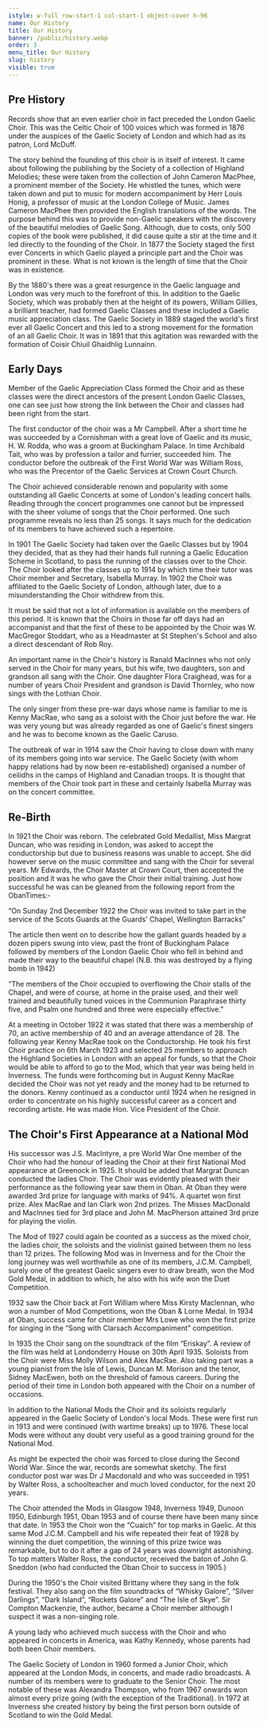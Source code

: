 ```yaml
---
istyle: w-full row-start-1 col-start-1 object-cover h-96
name: Our History
title: Our History
banner: /public/history.webp
order: 3
menu_title: Our History
slug: history
visible: true
---
```


## Pre History

Records show that an even earlier choir in fact preceded the London Gaelic Choir. This was the Celtic Choir of 100 voices which was formed in 1876 under the auspices of the Gaelic Society of London and which had as its patron, Lord McDuff.

The story behind the founding of this choir is in itself of interest. It came about following the publishing by the Society of a collection of Highland Melodies; these were taken from the collection of John Cameron MacPhee, a prominent member of the Society. He whistled the tunes, which were taken down and put to music for modern accompaniment by Herr Louis Honig, a professor of music at the London College of Music. James Cameron MacPhee then provided the English translations of the words. The purpose behind this was to provide non-Gaelic speakers with the discovery of the beautiful melodies of Gaelic Song. Although, due to costs, only 500 copies of the book were published, it did cause quite a stir at the time and it led directly to the founding of the Choir. In 1877 the Society staged the first ever Concerts in which Gaelic played a principle part and the Choir was prominent in these. What is not known is the length of time that the Choir was in existence.

By the 1880's there was a great resurgence in the Gaelic language and London was very much to the forefront of this. In addition to the Gaelic Society, which was probably then at the height of its powers, William Gillies, a brilliant teacher, had formed Gaelic Classes and these included a Gaelic music appreciation class. The Gaelic Society in 1889 staged the world's first ever all Gaelic Concert and this led to a strong movement for the formation of an all Gaelic Choir. It was in 1891 that this agitation was rewarded with the formation of Coisir Chiuil Ghaidhlig Lunnainn.

## Early Days

Member of the Gaelic Appreciation Class formed the Choir and as these classes were the direct ancestors of the present London Gaelic Classes, one can see just how strong the link between the Choir and classes had been right from the start.

The first conductor of the choir was a Mr Campbell. After a short time he was succeeded by a Cornishman with a great love of Gaelic and its music, H. W. Rodda, who was a groom at Buckingham Palace. In time Archibald Tait, who was by profession a tailor and furrier, succeeded him. The conductor before the outbreak of the First World War was William Ross, who was the Precentor of the Gaelic Services at Crown Court Church.

The Choir achieved considerable renown and popularity with some outstanding all Gaelic Concerts at some of London's leading concert halls. Reading through the concert programmes one cannot but be impressed with the sheer volume of songs that the Choir performed. One such programme reveals no less than 25 songs. It says much for the dedication of its members to have achieved such a repertoire.

In 1901 The Gaelic Society had taken over the Gaelic Classes but by 1904 they decided, that as they had their hands full running a Gaelic Education Scheme in Scotland, to pass the running of the classes over to the Choir. The Choir looked after the classes up to 1914 by which time their tutor was Choir member and Secretary, Isabella Murray. In 1902 the Choir was affiliated to the Gaelic Society of London, although later, due to a misunderstanding the Choir withdrew from this.

It must be said that not a lot of information is available on the members of this period. It is known that the Choirs in those far off days had an accompanist and that the first of these to be appointed by the Choir was W. MacGregor Stoddart, who as a Headmaster at St Stephen's School and also a direct descendant of Rob Roy.

An important name in the Choir's history is Ranald MacInnes who not only served in the Choir for many years, but his wife, two daughters, son and grandson all sang with the Choir. One daughter Flora Craighead, was for a number of years Choir President and grandson is David Thornley, who now sings with the Lothian Choir.

The only singer from these pre-war days whose name is familiar to me is Kenny MacRae, who sang as a soloist with the Choir just before the war. He was very young but was already regarded as one of Gaelic's finest singers and he was to become known as the Gaelic Caruso.

The outbreak of war in 1914 saw the Choir having to close down with many of its members going into war service. The Gaelic Society (with whom happy relations had by now been re-established) organised a number of ceilidhs in the camps of Highland and Canadian troops. It is thought that members of the Choir took part in these and certainly Isabella Murray was on the concert committee.

## Re-Birth

In 1921 the Choir was reborn. The celebrated Gold Medallist, Miss Margrat Duncan, who was residing in London, was asked to accept the conductorship but due to business reasons was unable to accept. She did however serve on the music committee and sang with the Choir for several years. Mr Edwards, the Choir Master at Crown Court, then accepted the position and it was he who gave the Choir their initial training. Just how successful he was can be gleaned from the following report from the ObanTimes:-

“On Sunday 2nd December 1922 the Choir was invited to take part in the service of the Scots Guards at the Guards' Chapel, Wellington Barracks”

The article then went on to describe how the gallant guards headed by a dozen pipers swung into view, past the front of Buckingham Palace followed by members of the London Gaelic Choir who fell in behind and made their way to the beautiful chapel (N.B. this was destroyed by a flying bomb in 1942)

“The members of the Choir occupied to overflowing the Choir stalls of the Chapel, and were of course, at home in the praise used, and their well trained and beautifully tuned voices in the Communion Paraphrase thirty five, and Psalm one hundred and three were especially effective.”

At a meeting in October 1922 it was stated that there was a membership of 70, an active membership of 40 and an average attendance of 28. The following year Kenny MacRae took on the Conductorship. He took his first Choir practice on 6th March 1923 and selected 25 members to approach the Highland Societies in London with an appeal for funds, so that the Choir would be able to afford to go to the Mod, which that year was being held in Inverness. The funds were forthcoming but in August Kenny MacRae decided the Choir was not yet ready and the money had to be returned to the donors. Kenny continued as a conductor until 1924 when he resigned in order to concentrate on his highly successful career as a concert and recording artiste. He was made Hon. Vice President of the Choir.

## The Choir's First Appearance at a National Mòd

His successor was J.S. MacIntyre, a pre World War One member of the Choir who had the honour of leading the Choir at their first National Mod appearance at Greenock in 1925. It should be added that Margrat Duncan conducted the ladies Choir. The Choir was evidently pleased with their performance as the following year saw them in Oban. At Oban they were awarded 3rd prize for language with marks of 94%. A quartet won first prize. Alex MacRae and Ian Clark won 2nd prizes. The Misses MacDonald and MacInnes tied for 3rd place and John M. MacPherson attained 3rd prize for playing the violin.

The Mod of 1927 could again be counted as a success as the mixed choir, the ladies choir, the soloists and the violinist gained between them no less than 12 prizes. The following Mod was in Inverness and for the Choir the long journey was well worthwhile as one of its members, J.C.M. Campbell, surely one of the greatest Gaelic singers ever to draw breath, won the Mod Gold Medal, in addition to which, he also with his wife won the Duet Competition.

1932 saw the Choir back at Fort William where Miss Kirsty Maclennan, who won a number of Mod Competitions, won the Oban & Lorne Medal. In 1934 at Oban, success came for choir member Mrs Lowe who won the first prize for singing in the “Song with Clarsach Accompaniment” competition.

In 1935 the Choir sang on the soundtrack of the film “Eriskay”. A review of the film was held at Londonderry House on 30th April 1935. Soloists from the Choir were Miss Molly Wilson and Alex MacRae. Also taking part was a young pianist from the Isle of Lewis, Duncan M. Morison and the tenor, Sidney MacEwen, both on the threshold of famous careers. During the period of their time in London both appeared with the Choir on a number of occasions.

In addition to the National Mods the Choir and its soloists regularly appeared in the Gaelic Society of London's local Mods. These were first run in 1913 and were continued (with wartime breaks) up to 1976. These local Mods were without any doubt very useful as a good training ground for the National Mod.

As might be expected the choir was forced to close during the Second World War. Since the war, records are somewhat sketchy. The first conductor post war was Dr J Macdonald and who was succeeded in 1951 by Walter Ross, a schoolteacher and much loved conductor, for the next 20 years.

The Choir attended the Mods in Glasgow 1948, Inverness 1949, Dunoon 1950, Edinburgh 1951, Oban 1953 and of course there have been many since that date. In 1953 the Choir won the “Cuaich” for top marks in Gaelic. At this same Mod J.C.M. Campbell and his wife repeated their feat of 1928 by winning the duet competition, the winning of this prize twice was remarkable, but to do it after a gap of 24 years was downright astonishing. To top matters Walter Ross, the conductor, received the baton of John G. Sneddon (who had conducted the Oban Choir to success in 1905.)

During the 1950's the Choir visited Brittany where they sang in the folk festival. They also sang on the film soundtracks of “Whisky Galore”, “Silver Darlings”, “Dark Island”, “Rockets Galore” and “The Isle of Skye”. Sir Compton Mackenzie, the author, became a Choir member although I suspect it was a non-singing role.

A young lady who achieved much success with the Choir and who appeared in concerts in America, was Kathy Kennedy, whose parents had both been Choir members.

The Gaelic Society of London in 1960 formed a Junior Choir, which appeared at the London Mods, in concerts, and made radio broadcasts. A number of its members were to graduate to the Senior Choir. The most notable of these was Alexandra Thompson, who from 1967 onwards won almost every prize going (with the exception of the Traditional). In 1972 at Inverness she created history by being the first person born outside of Scotland to win the Gold Medal.
